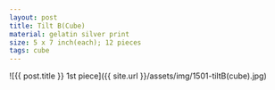 ```yaml
---
layout: post
title: Tilt B(Cube)
material: gelatin silver print
size: 5 x 7 inch(each); 12 pieces
tags: cube
---
```


![{{ post.title }} 1st piece]({{ site.url }}/assets/img/1501-tiltB(cube).jpg)
